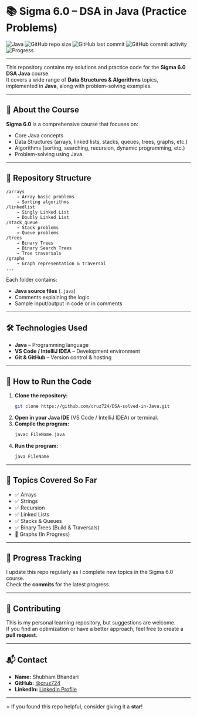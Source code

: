 # 📚 Sigma 6.0 – DSA in Java (Practice Problems)

![Java](https://img.shields.io/badge/Java-007396?style=for-the-badge&logo=java&logoColor=white)
![GitHub repo size](https://img.shields.io/github/repo-size/cruz724/DSA-solved-in-Java?style=for-the-badge)
![GitHub last commit](https://img.shields.io/github/last-commit/cruz724/DSA-solved-in-Java?style=for-the-badge&color=blue)
![GitHub commit activity](https://img.shields.io/github/commit-activity/m/cruz724/DSA-solved-in-Java?style=for-the-badge&color=brightgreen)
![Progress](https://img.shields.io/badge/Progress-50%25-yellow?style=for-the-badge)

---

This repository contains my solutions and practice code for the **Sigma 6.0 DSA Java** course.  
It covers a wide range of **Data Structures & Algorithms** topics, implemented in **Java**, along with problem-solving examples.

---

## 📌 About the Course
**Sigma 6.0** is a comprehensive course that focuses on:
- Core Java concepts
- Data Structures (arrays, linked lists, stacks, queues, trees, graphs, etc.)
- Algorithms (sorting, searching, recursion, dynamic programming, etc.)
- Problem-solving using Java

---

## 📂 Repository Structure
```
/arrays
    → Array basic problems
    → Sorting algorithms
/linkedlist
    → Singly Linked List
    → Doubly Linked List
/stack_queue
    → Stack problems
    → Queue problems
/trees
    → Binary Trees
    → Binary Search Trees
    → Tree traversals
/graphs
    → Graph representation & traversal
...
```

Each folder contains:
- **Java source files** (`.java`)
- Comments explaining the logic
- Sample input/output in code or in comments

---

## 🛠 Technologies Used
- **Java** – Programming language
- **VS Code / IntelliJ IDEA** – Development environment
- **Git & GitHub** – Version control & hosting

---

## 🚀 How to Run the Code
1. **Clone the repository:**
   ```bash
   git clone https://github.com/cruz724/DSA-solved-in-Java.git
   ```
2. **Open in your Java IDE** (VS Code / IntelliJ IDEA) or terminal.
3. **Compile the program:**
   ```bash
   javac FileName.java
   ```
4. **Run the program:**
   ```bash
   java FileName
   ```

---

## 📖 Topics Covered So Far
- ✅ Arrays
- ✅ Strings
- ✅ Recursion
- ✅ Linked Lists
- ✅ Stacks & Queues
- ✅ Binary Trees (Build & Traversals)
- 🔄 Graphs (In Progress)

---

## 📅 Progress Tracking
I update this repo regularly as I complete new topics in the Sigma 6.0 course.  
Check the **commits** for the latest progress.

---

## 🤝 Contributing
This is my personal learning repository, but suggestions are welcome.  
If you find an optimization or have a better approach, feel free to create a **pull request**.

---

## 📬 Contact
- **Name:** Shubham Bhandari
- **GitHub:** [@cruz724](https://github.com/cruz724)
- **LinkedIn:** [LinkedIn Profile](https://www.linkedin.com/in/shubham724/)

---

⭐ If you found this repo helpful, consider giving it a **star**!

